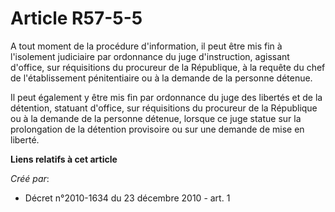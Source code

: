 # Article R57-5-5

A tout moment de la procédure d'information, il peut être mis fin à l'isolement judiciaire par ordonnance du juge
d'instruction, agissant d'office, sur réquisitions du procureur de la République, à la requête du chef de l'établissement
pénitentiaire ou à la demande de la personne détenue. 

Il peut également y être mis fin par ordonnance du juge des libertés et de la détention, statuant d'office, sur réquisitions
du procureur de la République ou à la demande de la personne détenue, lorsque ce juge statue sur la prolongation de la
détention provisoire ou sur une demande de mise en liberté.

**Liens relatifs à cet article**

_Créé par_:

  - Décret n°2010-1634 du 23 décembre 2010 - art. 1
